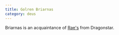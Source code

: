 ```yaml
---
title: Golren Briarnas
category: deus
---
```

Briarnas is an acquaintance of [Rae's](char-public-eva) from Dragonstar.
